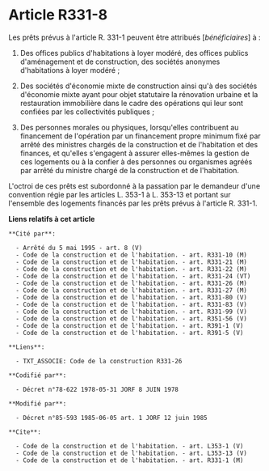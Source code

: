 # Article R331-8

Les prêts prévus à l'article R. 331-1 peuvent être attribués [*bénéficiaires*] à :

1. Des offices publics d'habitations à loyer modéré, des offices publics d'aménagement et de construction, des sociétés
anonymes d'habitations à loyer modéré ;

2. Des sociétés d'économie mixte de construction ainsi qu'à des sociétés d'économie mixte ayant pour objet statutaire la
rénovation urbaine et la restauration immobilière dans le cadre des opérations qui leur sont confiées par les collectivités
publiques ;

3. Des personnes morales ou physiques, lorsqu'elles contribuent au financement de l'opération par un financement propre
minimum fixé par arrêté des ministres chargés de la construction et de l'habitation et des finances, et qu'elles s'engagent à
assurer elles-mêmes la gestion de ces logements ou à la confier à des personnes ou organismes agréés par arrêté du ministre
chargé de la construction et de l'habitation.

L'octroi de ces prêts est subordonné à la passation par le demandeur d'une convention régie par les articles L. 353-1 à L.
353-13 et portant sur l'ensemble des logements financés par les prêts prévus à l'article R. 331-1.

**Liens relatifs à cet article**

	**Cité par**:

	  - Arrêté du 5 mai 1995 - art. 8 (V)
	  - Code de la construction et de l'habitation. - art. R331-10 (M)
	  - Code de la construction et de l'habitation. - art. R331-21 (M)
	  - Code de la construction et de l'habitation. - art. R331-22 (M)
	  - Code de la construction et de l'habitation. - art. R331-24 (VT)
	  - Code de la construction et de l'habitation. - art. R331-26 (M)
	  - Code de la construction et de l'habitation. - art. R331-27 (M)
	  - Code de la construction et de l'habitation. - art. R331-80 (V)
	  - Code de la construction et de l'habitation. - art. R331-83 (V)
	  - Code de la construction et de l'habitation. - art. R331-99 (V)
	  - Code de la construction et de l'habitation. - art. R351-56 (V)
	  - Code de la construction et de l'habitation. - art. R391-1 (V)
	  - Code de la construction et de l'habitation. - art. R391-5 (V)

	**Liens**:

	  - TXT_ASSOCIE: Code de la construction R331-26

	**Codifié par**:

	  - Décret n°78-622 1978-05-31 JORF 8 JUIN 1978

	**Modifié par**:

	  - Décret n°85-593 1985-06-05 art. 1 JORF 12 juin 1985

	**Cite**:

	  - Code de la construction et de l'habitation. - art. L353-1 (V)
	  - Code de la construction et de l'habitation. - art. L353-13 (V)
	  - Code de la construction et de l'habitation. - art. R331-1 (M)
